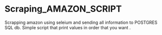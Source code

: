 # Scraping_AMAZON_SCRIPT
Scrapping amazon using seleium and sending all information to POSTGRES SQL db.
Simple script that print values in order that you want .
